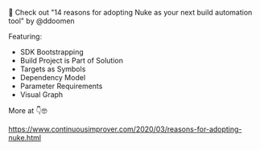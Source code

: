 📖 Check out "14 reasons for adopting Nuke as your next build automation tool" by @ddoomen

Featuring:
- SDK Bootstrapping
- Build Project is Part of Solution
- Targets as Symbols
- Dependency Model
- Parameter Requirements
- Visual Graph

More at 👇🤓

https://www.continuousimprover.com/2020/03/reasons-for-adopting-nuke.html

